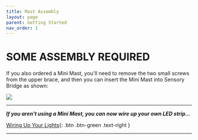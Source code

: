 ```yaml
---
title: Mast Assembly
layout: page
parent: Getting Started
nav_order: 1
---
```


# SOME ASSEMBLY REQUIRED

If you also ordered a Mini Mast, you'll need to remove the two small screws from the upper brace, and then you can insert the Mini Mast into Sensory Bridge as shown:

<img class="small-img" src="https://github.com/connornishijima/sensory_bridge_docs/blob/main/img/mast_insert.png?raw=true"/>

-------------------------------------------------------

***If you aren't using a Mini Mast, you can now wire up your own LED strip...***

[Wiring Up Your Lights](https://connornishijima.github.io/sensory_bridge_docs/wiring.html){: .btn .btn-green .text-right }

-------------------------------------------------------
